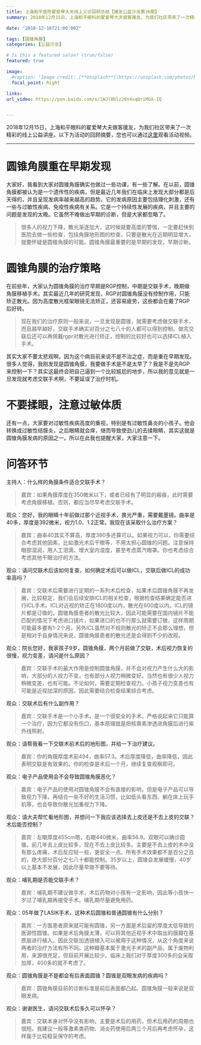```yaml
---
title: 上海和平医院翟爱琴大夫线上义诊回顾总结【援友公益沙龙第36期】
summary: 2018年12月15日，上海和平眼科的翟爱琴大夫做客援友，为我们社区带来了一次精彩的线上公益讲座。以下为活动的回顾摘要。

date: "2018-12-16T21:00:00Z"

tags: [圆锥角膜]
categories: [公益沙龙]

# Is this a featured salon? (true/false)
featured: true

image:
  #caption: 'Image credit: [**Unsplash**](https://unsplash.com/photos/bzdhc5b3Bxs)'
  focal_point: Right

links:
url_video: https://pan.baidu.com/s/1WJlBblz20V4xq8riMGX-IQ


---
```


2018年12月15日，上海和平眼科的翟爱琴大夫做客援友，为我们社区带来了一次精彩的线上公益讲座。以下为活动的回顾摘要，您也可以通过[这里](https://pan.baidu.com/s/1WJlBblz20V4xq8riMGX-IQ)观看活动视频。

---

# 圆锥角膜重在早期发现

大家好，我看到大家对圆锥角膜确实也做过一些功课，有一些了解。在以前，圆锥角膜都被认为是一个遗传性的疾病，但是最近几年我们在临床上发现大部分都是后天得的，并且呈现发病率越来越高的趋势。它的发病原因主要包括理化刺激，还有一些与过敏性疾病、免疫性疾病有关系。它是一个持续性发展的疾病，并且主要的问题是发现的太晚。它虽然不难做出早期的诊断，但是大家都忽略了。
> 很多人的视力下降，散光渐逐加大，这时候就要高度的警惕，一定要赶快到医院去做一些检查，包括角膜地形图的检查，只要是散光在近期明显增大，就要怀疑是圆锥角膜的可能。圆锥角膜最重要的是早期的发现，早期诊断。

# 圆锥角膜的治疗策略

在前些年，大家认为圆锥角膜的治疗早期是RGP控制，中期是交联手术，晚期做角膜移植手术。其实最近几年的研究发现，RGP对圆锥角膜没有控制作用，只能矫正散光。因为高度散光框架眼镜无法矫正，还容易疲劳，这些都会在戴了RGP后好转。

> 现在我们的治疗原则一般来说，一旦发现是圆锥，就需要考虑做交联手术，而且越早越好，交联手术确实对百分之七八十的人都可以得到控制。做完交联后还可以再佩戴rgpr对散光进行矫正，控制的比较好也可以选择ICL植入手术。

其实大家不要太悲观啊，因为这个病目前来说不是不治之症，而是重在早期发现。很多人觉得，我刚发现是圆锥角膜，我要做手术是不是太早了？我是不是先RGP来控制一下？其实这最终会把自己逼到一个比较尴尬的地步，所以我的意见就是一旦发现就考虑交联手术啊，不要延误了治疗时机。

# 不要揉眼，注意过敏体质

还有一点，大家要对过敏性疾病高度的重视，特别是有过敏性鼻炎的小孩子。他会转换成过敏性结膜炎，之后眼睛就会痒，继而导致使劲儿的去揉眼睛，其实这就是圆锥角膜发病的原因之一。所以在此我也提醒大家，大家注意一下。

# 问答环节

主持人：什么样的角膜条件适合交联手术？

> 嘉宾：如果角膜厚度在350微米以下，或者已经有了明显的瘢痕，此时需要考虑角膜移植。否则，都应当尽早考虑交联手术。

观众：您好，我的眼睛十年前做过那个近视手术，畏光严重，需要戴墨镜。曲率是40多，厚度是392微米，视力1.0、1.2正常。我现在该采取什么治疗方案？

> 嘉宾：曲率40其实不算高，厚度390多还算可以。如果视力可以，你需要综合考虑其他因素，比如激光术后干眼等，不用太担心圆锥的问题。注意保持眼部湿润，用人工泪滴，增大室内湿度，甚至考虑蒸汽眼罩。你也考虑综合考虑其他干眼治疗的方法。

观众：请问交联术后该如何复查，如何确定术后可以做ICL，交联后做ICL的成功率高吗？
>嘉宾：交联术后需要进行定期的一系列术后检查，如果术后圆锥角膜不再发展，比较稳定，我们会后续安排ICL的相关检查，根据检查结果确定能否进行ICL手术。ICL对近视的矫正在1800度以内，散光在600度以内。ICL的镜片都是订做的，圆锥角膜患者的散光比较大，因此可能需要在国内镜片不能匹配的情况下考虑进口镜片，如果进口的也不行那么就需要订做，这样周期可能最多要有1-2个月。另外ICL虽然对不规则散光的矫正不会那么理想，但是相对于自身情况来说，圆锥角膜患者的散光还是会得到不少的改观。

观众：院长您好，我家孩子9岁，圆锥角膜，两个月前做了交联，术后视力恢复的很慢，视力变差，请问是什么原因？
>嘉宾：交联手术的最大作用是控制圆锥角膜，并不会对视力产生什么大的影响，大部分的人视力不变，也有部分人视力稍微变好。当然也有很少人视力稍微变差，也有可能。不论如何，需要定期检查视力。小孩子视力变差也有可能是近视加深的原因，因此需要结合检查结果综合考虑。

观众：交联术后有什么副作用？
> 嘉宾：交联手术是一个小手术，是一个很安全的手术，严格说起来它只能算一个治疗，因为它都没有伤口，基本原理就是把核黄素渗透进角膜后进行紫外线照射。

观众：请帮我看一下交联术前术后的地形图，并给一下治疗建议。
> 嘉宾：你的角膜厚度术前494，曲率57.3。术后厚度降低，曲率降低，因此表明交联是有效果的。你的检查是术后一个月，继续复查观察即可。

观众：电子产品使用会不会导致圆锥角膜恶化？
> 嘉宾：电子产品的使用对圆锥角膜不会有直接的影响，但是电子产品可以导致视力下降，再结合一些不好的生活习惯，比如低头看东西、躺在床上玩手机等，也会导致你散光加重视力下降。

观众：请大夫帮忙看地形图，并想问一下我应该选择去上皮还是不去上皮的交联？术后能否控制？
> 嘉宾：左眼厚度455cm嗯，右眼440微米，曲率56.9。双眼可以确诊圆锥。前几年去上皮比较多，现在不去上皮比较多。主要是不去上皮的术中没有那么疼痛，术后反应轻一些，更安全一点。所有手术效果都不是百分之百的，绝大部分百分之七八十都能控制。35岁以上，圆锥会发展缓慢，40岁以上基本不发展，因此尽量早做不要等待。

观众：哺乳期是否能交联手术？
> 嘉宾：哺乳期不建议做手术，术后药物对小孩有一定影响，因此等小孩快一岁过了哺乳期再接受手术。哺乳期尽量避免用药。

观众：05年做了LASIK手术，这种术后圆锥和普通圆锥有什么分别？
> 嘉宾：一方面患者原来就可能有圆锥，另一方面是术后留的厚度太低导致的医源性圆锥。如果是术后角膜太薄，可以将其他近视手术中取出的膜瓣在基质层进行植入。因此交联加透镜植入可以被用于这种情况，从这个角度来说两者的治疗方法有所不同。这种瓣基本属于激光手术的副产品，属于废物利用，来源很充足，但目前开展比较少。临床上我们对于厚度300多的会采取加厚，400多的就不考虑了。

观众：圆锥角膜是不是都会有后表面圆锥？圆锥是双眼发病的疾病吗？
> 嘉宾：圆锥角膜目前的诊断标准是前后表面都凸起。圆锥角膜一般来说是双眼发病。

观众：谢谢医生，请问交联术后多久可以怀孕？

> 嘉宾：交联本身对怀孕没有影响，主要是术后的用药，但术后用药的周期也很短。我建议一般等激素类药物、消炎药使用后两三个月后再考虑怀孕，这样属于比较稳妥保守的考虑。




